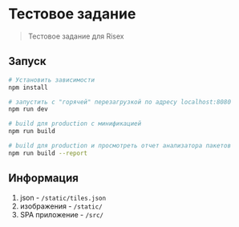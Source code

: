 # Тестовое задание

> Тестовое задание для Risex

## Запуск

``` bash
# Установить зависимости
npm install

# запустить с "горячей" перезагрузкой по адресу localhost:8080
npm run dev

# build для production с минификацией
npm run build

# build для production и просмотреть отчет анализатора пакетов
npm run build --report
```

## Информация
1. json - `/static/tiles.json`
2. изображения - `/static/`
3. SPA приложение - `/src/`
